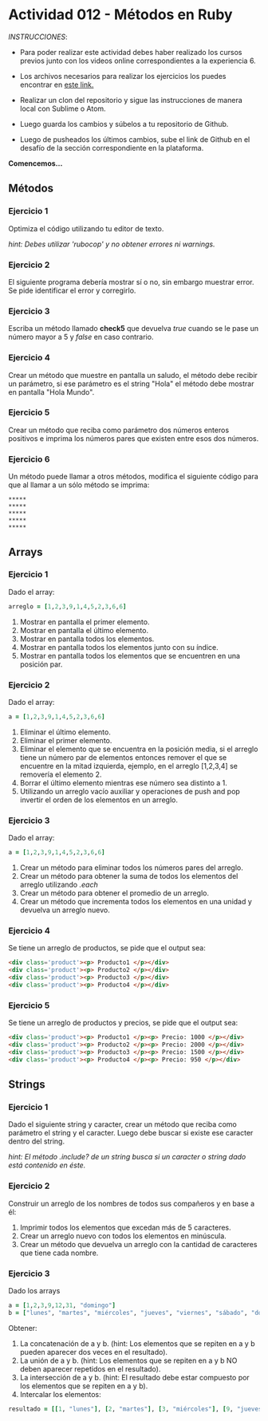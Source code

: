 # Actividad 012 - Métodos en Ruby

*INSTRUCCIONES*:

- Para poder realizar este actividad debes haber realizado los cursos previos junto con los videos online correspondientes a la experiencia 6.

- Los archivos necesarios para realizar los ejercicios los puedes encontrar en [este link.](https://github.com/DesafioLatam/E6CP2A1)

- Realizar un clon del repositorio y sigue las instrucciones de manera local con Sublime o Atom.

- Luego guarda los cambios y súbelos a tu repositorio de Github.

- Luego de pusheados los últimos cambios, sube el link de Github en el desafío de la sección correspondiente en la plataforma.

**Comencemos...**

## Métodos

### Ejercicio 1
Optimiza el código utilizando tu editor de texto.

*hint: Debes utilizar 'rubocop' y no obtener errores ni warnings.*

### Ejercicio 2
El siguiente programa debería mostrar sí o no, sin embargo muestrar error. Se pide identificar el error y corregirlo.

### Ejercicio 3
Escriba un método llamado **check5** que devuelva *true* cuando se le pase un número mayor a 5 y *false* en caso contrario.

### Ejercicio 4
Crear un método que muestre en pantalla un saludo, el método debe recibir un parámetro, si ese parámetro es el string "Hola" el método debe mostrar en pantalla "Hola Mundo".

### Ejercicio 5
Crear un método que reciba como parámetro dos números enteros positivos e imprima los números pares que existen entre esos dos números.

### Ejercicio 6
Un método puede llamar a otros métodos, modifica el siguiente código para que al llamar a un sólo método se imprima:

~~~
*****
*****
*****
*****
*****
~~~

## Arrays

### Ejercicio 1
Dado el array:

~~~ruby
arreglo = [1,2,3,9,1,4,5,2,3,6,6]
~~~

1. Mostrar en pantalla el primer elemento.
2. Mostrar en pantalla el último elemento.
3. Mostrar en pantalla todos los elementos.
4. Mostrar en pantalla todos los elementos junto con su índice.
5. Mostrar en pantalla todos los elementos que se encuentren en una posición par.

### Ejercicio 2
Dado el array:

~~~ruby
a = [1,2,3,9,1,4,5,2,3,6,6]
~~~

1. Eliminar el último elemento.
2. Eliminar el primer elemento.
3. Eliminar el elemento que se encuentra en la posición media, si el arreglo tiene un número par de elementos entonces remover el que se encuentre en la mitad izquierda, ejemplo, en el arreglo [1,2,3,4] se removería el elemento 2.
4. Borrar el último elemento mientras ese número sea distinto a 1.
5. Utilizando un arreglo vacío auxiliar y operaciones de push and pop invertir el orden de los elementos en un arreglo.


### Ejercicio 3
Dado el array:

~~~ruby
a = [1,2,3,9,1,4,5,2,3,6,6]
~~~

1. Crear un método para eliminar todos los números pares del arreglo.
2. Crear un método para obtener la suma de todos los elementos del arreglo utilizando *.each*
3. Crear un método para obtener el promedio de un arreglo.
4. Crear un método que incrementa todos los elementos en una unidad y devuelva un arreglo nuevo.

### Ejercicio 4
Se tiene un arreglo de productos, se pide que el output sea:

~~~html
<div class='product'><p> Producto1 </p></div>
<div class='product'><p> Producto2 </p></div>
<div class='product'><p> Producto3 </p></div>
<div class='product'><p> Producto4 </p></div>
~~~

### Ejercicio 5
Se tiene un arreglo de productos y precios, se pide que el output sea:

~~~html
<div class='product'><p> Producto1 </p><p> Precio: 1000 </p></div>
<div class='product'><p> Producto2 </p><p> Precio: 2000 </p></div>
<div class='product'><p> Producto3 </p><p> Precio: 1500 </p></div>
<div class='product'><p> Producto4 </p><p> Precio: 950 </p></div>
~~~

## Strings

### Ejercicio 1
Dado el siguiente string y caracter, crear un método que reciba como parámetro el string y el caracter. Luego debe buscar si existe ese caracter dentro del string.

_hint: El método .include? de un string busca si un caracter o string dado está contenido en éste._

### Ejercicio 2
Construir un arreglo de los nombres de todos sus compañeros y en base a él:

1. Imprimir todos los elementos que excedan más de 5 caracteres.
2. Crear un arreglo nuevo con todos los elementos en minúscula.
3. Crear un método que devuelva un arreglo con la cantidad de caracteres que tiene cada nombre.

### Ejercicio 3
Dado los arrays

~~~ruby
a = [1,2,3,9,12,31, "domingo"]
b = ["lunes", "martes", "miércoles", "jueves", "viernes", "sábado", "domingo"]
~~~
Obtener:

1. La concatenación de a y b. (hint: Los elementos que se repiten en a y b pueden aparecer dos veces en el resultado).
2. La unión de a y b. (hint: Los elementos que se repiten en a y b NO deben aparecer repetidos en el resultado).
3. La intersección de a y b. (hint: El resultado debe estar compuesto por los elementos que se repiten en a y b).
4. Intercalar los elementos:

~~~ruby
resultado = [[1, "lunes"], [2, "martes"], [3, "miércoles"], [9, "jueves"], [12, "viernes"], [31, "sábado"], ["domingo", "domingo"]]
~~~
